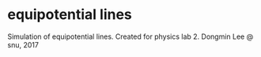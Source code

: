 # equipotential lines
Simulation of equipotential lines.
Created for physics lab 2.
Dongmin Lee @ snu, 2017
